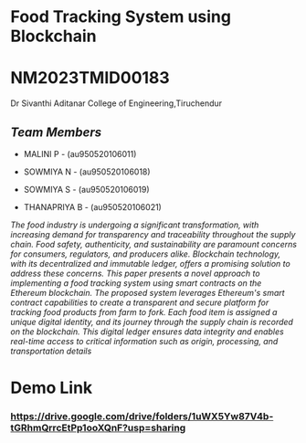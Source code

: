 # Food Tracking System using Blockchain

# **NM2023TMID00183**

Dr Sivanthi Aditanar College of Engineering,Tiruchendur

 ## *Team Members*
+ MALINI P -  (au950520106011)
* SOWMIYA N - (au950520106018)
- SOWMIYA S - (au950520106019)
+ THANAPRIYA B - (au950520106021)
  
_The food industry is undergoing a significant transformation, with increasing demand for transparency and traceability throughout the supply chain. Food safety, authenticity, and sustainability are paramount concerns for consumers, regulators, and producers alike. Blockchain technology, with its decentralized and immutable ledger, offers a promising solution to address these concerns. This paper presents a novel approach to implementing a food tracking system using smart contracts on the Ethereum blockchain.
The proposed system leverages Ethereum's smart contract capabilities to create a transparent and secure platform for tracking food products from farm to fork. Each food item is assigned a unique digital identity, and its journey through the supply chain is recorded on the blockchain. This digital ledger ensures data integrity and enables real-time access to critical information such as origin, processing, and transportation details_

# **Demo Link**
 ### https://drive.google.com/drive/folders/1uWX5Yw87V4b-tGRhmQrrcEtPp1ooXQnF?usp=sharing
